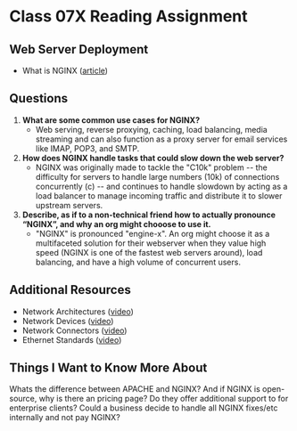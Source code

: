 # Class 07X Reading Assignment

## Web Server Deployment

- What is NGINX ([article](https://www.nginx.com/resources/glossary/nginx/))

## Questions

1. **What are some common use cases for NGINX?**
   - Web serving, reverse proxying, caching, load balancing, media streaming and can also function as a proxy server for email services like IMAP, POP3, and SMTP.
2. **How does NGINX handle tasks that could slow down the web server?**
   - NGINX was originally made to tackle the "C10k" problem -- the difficulty for servers to handle large numbers (10k) of connections concurrently (c) -- and continues to handle slowdown by acting as a load balancer to manage incoming traffic and distribute it to slower upstream servers.
3. **Describe, as if to a non-technical friend how to actually pronounce “NGINX”, and why an org might chooose to use it.**
   - "NGINX" is pronounced "engine-x". An org might choose it as a multifaceted solution for their webserver when they value high speed (NGINX is one of the fastest web servers around), load balancing, and have a high volume of concurrent users.

## Additional Resources

- Network Architectures ([video](https://www.professormesser.com/network-plus/n10-008/n10-008-video/network-architectures-n10-008/))
- Network Devices ([video](https://www.professormesser.com/network-plus/n10-008/n10-008-video/networking-devices-n10-008/))
- Network Connectors ([video](https://www.professormesser.com/network-plus/n10-008/n10-008-video/network-connectors-2/))
- Ethernet Standards ([video](https://www.professormesser.com/network-plus/n10-008/n10-008-video/ethernet-standards-n10-008/))

## Things I Want to Know More About

Whats the difference between APACHE and NGINX? And if NGINX is open-source, why is there an pricing page? Do they offer additional support to for enterprise clients? Could a business decide to handle all NGINX fixes/etc internally and not pay NGINX?
